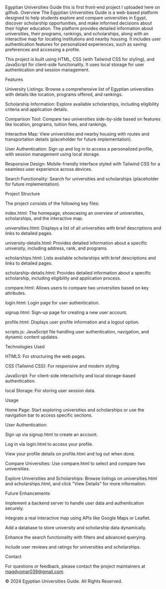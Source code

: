 Egyptian Universities Guide
this is first front-end project I uploaded here on github.
Overview
The Egyptian Universities Guide is a web-based platform designed to help students explore and compare universities in Egypt, discover scholarship opportunities, and make informed decisions about their higher education. The platform provides detailed information about universities, their programs, rankings, and scholarships, along with an interactive map for locating institutions and nearby housing. It includes user authentication features for personalized experiences, such as saving preferences and accessing a profile.

This project is built using HTML, CSS (with Tailwind CSS for styling), and JavaScript for client-side functionality. It uses local storage for user authentication and session management.

Features

University Listings: Browse a comprehensive list of Egyptian universities with details like location, programs offered, and rankings.



Scholarship Information: Explore available scholarships, including eligibility criteria and application details.



Comparison Tool: Compare two universities side-by-side based on features like location, programs, tuition fees, and rankings.



Interactive Map: View universities and nearby housing with routes and transportation details (placeholder for future implementation).



User Authentication: Sign up and log in to access a personalized profile, with session management using local storage.



Responsive Design: Mobile-friendly interface styled with Tailwind CSS for a seamless user experience across devices.



Search Functionality: Search for universities and scholarships (placeholder for future implementation).

Project Structure

The project consists of the following key files:


index.html: The homepage, showcasing an overview of universities, scholarships, and the interactive map.



universities.html: Displays a list of all universities with brief descriptions and links to detailed pages.



university-details.html: Provides detailed information about a specific university, including address, rank, and programs.



scholarships.html: Lists available scholarships with brief descriptions and links to detailed pages.



scholarship-details.html: Provides detailed information about a specific scholarship, including eligibility and application process.



compare.html: Allows users to compare two universities based on key attributes.



login.html: Login page for user authentication.



signup.html: Sign-up page for creating a new user account.



profile.html: Displays user profile information and a logout option.



scripts.js: JavaScript file handling user authentication, navigation, and dynamic content updates.

Technologies Used





HTML5: For structuring the web pages.



CSS (Tailwind CSS): For responsive and modern styling.



JavaScript: For client-side interactivity and local storage-based authentication.



local Storage: For storing user session data.

Usage

Home Page: Start exploring universities and scholarships or use the navigation bar to access specific sections.



User Authentication:

Sign up via signup.html to create an account.



Log in via login.html to access your profile.



View your profile details on profile.html and log out when done.



Compare Universities: Use compare.html to select and compare two universities.



Explore Universities and Scholarships: Browse listings on universities.html and scholarships.html, and click "View Details" for more information.

Future Enhancements



Implement a backend server to handle user data and authentication securely.



Integrate a real interactive map using APIs like Google Maps or Leaflet.



Add a database to store university and scholarship data dynamically.



Enhance the search functionality with filters and advanced querying.



Include user reviews and ratings for universities and scholarships.

Contact

For questions or feedback, please contact the project maintainers at magdyomar039@gmail.com.

© 2024 Egyptian Universities Guide. All Rights Reserved.
